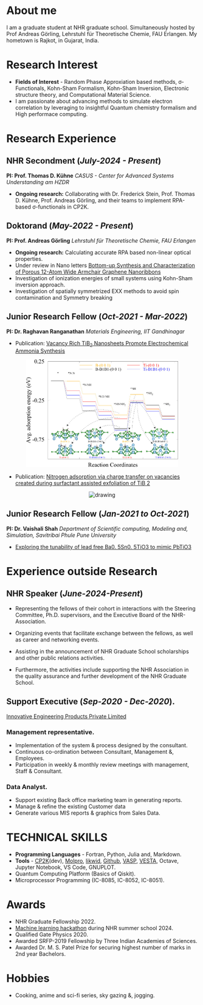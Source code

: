 # About me
 I am a graduate student at NHR graduate school. Simultaneously hosted by Prof Andreas Görling, Lehrstuhl für Theoretische Chemie, FAU Erlangen. My hometown is Rajkot, in Gujarat, India.

# Research Interest
- **Fields of Interest** - Random Phase Approxiation based methods,  σ-Functionals, Kohn-Sham Formalism, Kohn-Sham Inversion, Electronic structure theory, and Computational Material Science.
- I am passionate about advancing methods to simulate electron correlation by leveraging to insightful Quantum chemistry formalism and High performace computing. 


# Research Experience
## **NHR Secondment (_July-2024 - Present_)** 

**PI: Prof. Thomas D. Kühne**
 _CASUS - Center for Advanced Systems Understanding am HZDR_


- **Ongoing research:** Collaborating with Dr. Frederick Stein, Prof. Thomas D. Kühne, Prof. Andreas Görling, and their teams to implement RPA-based σ-functionals in CP2K.

## **Doktorand (_May-2022 - Present_)**

**PI: Prof. Andreas Görling** _Lehrstuhl für Theoretische Chemie, FAU Erlangen_

- **Ongoing research:** Calculating accurate RPA based non-linear
optical properties.
- Under review in Nano letters [Bottom-up Synthesis and Characterization of Porous 12-Atom Wide Armchair Graphene Nanoribbons]()
- Investigation of ionization energies of small systems using Kohn-Sham inversion approach.
- Investigation of spatially symmetrized EXX methods to avoid spin contamination and Symmetry breaking

## **Junior Research Fellow (_Oct-2021 - Mar-2022_)**

**PI: Dr. Raghavan Ranganathan** _Materials Engineering, IIT Gandhinagar_ 

- Publication: [Vacancy Rich TiB<sub>2</sub> Nanosheets Promote Electrochemical Ammonia Synthesis](https://pubs.acs.org/doi/full/10.1021/acsami.4c00253)

<div style="text-align: center;">
<img src="assests/Images/vancany-pic1.jpeg" alt="drawing" width="400"/>
</div>

- Publication: [Nitrogen adsorption via charge transfer on vacancies created during surfactant assisted exfoliation of TiB 2](https://pubs.rsc.org/en/content/articlelanding/2023/nr/d2nr06676a/unauth)

<div style="text-align: center;">
<img src="assests/Images/CHGDIFF.png" alt="drawing" width="400"/>
</div>

## **Junior Research Fellow (_Jan-2021 to Oct-2021_)**

**PI: Dr. Vaishali Shah** _Department of Scientific computing, Modeling and, Simulation, Savitribai Phule Pune University_

- [Exploring the tunability of lead free Ba0. 5Sn0. 5TiO3 to mimic PbTiO3](https://www.sciencedirect.com/science/article/pii/S0254058423010799)

# Experience outside Research

## **NHR Speaker (_June-2024-Present_)**

- Representing the fellows of their cohort in interactions with the Steering Committee, Ph.D. supervisors, and the Executive Board of the NHR-Association.

- Organizing events that facilitate exchange between the fellows, as well as career and networking events.

- Assisting in the announcement of NHR Graduate School scholarships and other public relations activities.

- Furthermore, the activities include supporting the NHR Association in the quality assurance and further development of the NHR Graduate School.

## **Support Executive (_Sep-2020 - Dec-2020_).**

[Innovative Engineering Products Private Limited](https://ieppl.com/)

### Management representative.
* Implementation of the system & process designed by the consultant.
* Continuous co-ordination between Consultant, Management &, Employees.
* Participation in weekly & monthly review meetings with management, Staff & Consultant.

### Data Analyst.
* Support existing Back office marketing team in generating reports.
* Manage & refine the existing Customer data
* Generate various MIS reports & graphics from Sales Data.

# TECHNICAL SKILLS
- **Programming Languages** - Fortran, Python, Julia and, Markdown.
- **Tools** - [CP2K](https://www.cp2k.org/)(dev), [Molpro](https://www.molpro.net/), [likwid](https://github.com/RRZE-HPC/likwid), [Github](https://github.com/), [VASP](https://www.vasp.at/), [VESTA](https://jp-minerals.org/vesta/en/), Octave, Jupyter Notebook, VS Code,  GNUPLOT. 
- Quantum Computing Platform (Basics of Qiskit).
- Microprocessor Programming (IC-8085, IC-8052, IC-8051).

# Awards
- NHR Graduate Fellowship 2022.
- [Machine learning hackathon](https://www.linkedin.com/feed/update/urn:li:activity:7208721400554020864/) during NHR summer school 2024.
- Qualified Gate Physics 2020.
- Awarded SRFP-2019 Fellowship by Three Indian
Academies of Sciences.
- Awarded Dr. M. S. Patel Prize for securing highest
number of marks in 2nd year Bachelors.

# Hobbies
- Cooking, anime and sci-fi series, sky gazing &, jogging.